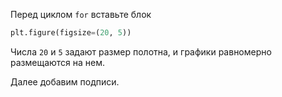 Перед циклом `for` вставьте блок

```python
plt.figure(figsize=(20, 5))
```

Числа `20` и `5` задают размер полотна, и графики равномерно размещаются на нем.

Далее добавим подписи.